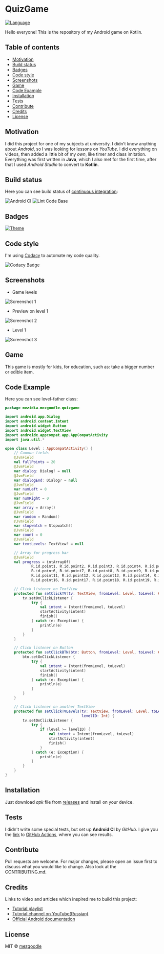 # QuizGame

[![Language](https://img.shields.io/badge/language-kotlin-brightgreen?style=flat-square)](https://developer.android.com/kotlin)

Hello everyone! This is the repository of my Android game on Kotlin.

## Table of contents

- [Motivation](#motivation)
- [Build status](#build-status)
- [Badges](#badges)
- [Code style](#code-style)
- [Screenshots](#screenshots)
- [Game](#game)
- [Code Example](#code-example)
- [Installation](#installation)
- [Tests](#tests)
- [Contribute](#contribute)
- [Credits](#credits)
- [License](#license)

## Motivation

I did this project for one of my subjects at university. I didn't know anything about _Android_, so I was looking for lessons on _YouTube_. I did everything on videos, then added a little bit of my _own_, like timer and class imitation. Everything was first written in **Java**, which I also met for the first time, after that I used _Android Studio_ to convert to **Kotlin**.

## Build status

Here you can see build status of [continuous integration](https://en.wikipedia.org/wiki/Continuous_integration):

![Android CI](https://github.com/mezgoodle/QuizGame/workflows/Android%20CI/badge.svg)
![Lint Code Base](https://github.com/mezgoodle/QuizGame/workflows/Lint%20Code%20Base/badge.svg)

## Badges

[![Theme](https://img.shields.io/badge/Theme-Mobile_game-brightgreen?style=flat-square)](https://en.wikipedia.org/wiki/Mobile_game)

## Code style

I'm using [Codacy](https://www.codacy.com/) to automate my code quality.

[![Codacy Badge](https://app.codacy.com/project/badge/Grade/eddd563787e94a95adfc7efc32116228)](https://www.codacy.com/gh/mezgoodle/QuizGame/dashboard?utm_source=github.com&amp;utm_medium=referral&amp;utm_content=mezgoodle/QuizGame&amp;utm_campaign=Badge_Grade)

## Screenshots

- Game levels

![Screenshot 1](https://raw.githubusercontent.com/mezgoodle/images/master/quizgame1.jpg)

- Preview on level 1

![Screenshot 2](https://raw.githubusercontent.com/mezgoodle/images/master/quizgame2.jpg)

- Level 1

![Screenshot 3](https://raw.githubusercontent.com/mezgoodle/images/master/quizgame3.jpg)

## Game

This game is mostly for kids, for education, such as: take a bigger number or edible item.

## Code Example

Here you can see level-father class:

```kt
package mezidia.mezgoodle.quizgame

import android.app.Dialog
import android.content.Intent
import android.widget.Button
import android.widget.TextView
import androidx.appcompat.app.AppCompatActivity
import java.util.*

open class Level : AppCompatActivity() {
    // Common fields
    @JvmField
    val fullPoints = 20
    @JvmField
    var dialog: Dialog? = null
    @JvmField
    var dialogEnd: Dialog? = null
    @JvmField
    var numLeft = 0
    @JvmField
    var numRight = 0
    @JvmField
    var array = Array()
    @JvmField
    var random = Random()
    @JvmField
    var stopwatch = Stopwatch()
    @JvmField
    var count = 0
    @JvmField
    var textLevels: TextView? = null

    // Array for progress bar
    @JvmField
    val progress = intArrayOf(
            R.id.point1, R.id.point2, R.id.point3, R.id.point4, R.id.point5,
            R.id.point6, R.id.point7, R.id.point8, R.id.point9, R.id.point10,
            R.id.point11, R.id.point12, R.id.point13, R.id.point14, R.id.point15,
            R.id.point16, R.id.point17, R.id.point18, R.id.point19, R.id.point20)

    // Click listener on TextView
    protected fun setClickTV(tv: TextView, fromLevel: Level, toLevel: Class<*>) {
        tv.setOnClickListener {
            try {
                val intent = Intent(fromLevel, toLevel)
                startActivity(intent)
                finish()
            } catch (e: Exception) {
                println(e)
            }
        }
    }

    // Click listener on Button
    protected fun setClickBTN(btn: Button, fromLevel: Level, toLevel: Class<*>) {
        btn.setOnClickListener {
            try {
                val intent = Intent(fromLevel, toLevel)
                startActivity(intent)
                finish()
            } catch (e: Exception) {
                println(e)
            }
        }
    }

    // Click listener on another TextView
    protected fun setClickTVLevels(tv: TextView, fromLevel: Level, toLevel: Class<*>, level: Int,
                                   levelID: Int) {
        tv.setOnClickListener {
            try {
                if (level >= levelID) {
                    val intent = Intent(fromLevel, toLevel)
                    startActivity(intent)
                    finish()
                }
            } catch (e: Exception) {
                println(e)
            }
        }
    }
}
```

## Installation

Just download _apk_ file from [releases](https://github.com/mezgoodle/QuizGame/releases) and install on your device.

## Tests

I didn't write some special tests, but set up **Android CI** by _GitHub_. I give you the [link](https://github.com/mezgoodle/QuizGame/actions?query=workflow%3A%22Android+CI%22) to [GitHub Actions](https://github.com/features/actions), where you can see results.

## Contribute

Pull requests are welcome. For major changes, please open an issue first to discuss what you would like to change. Also look at the [CONTRIBUTING.md](https://github.com/mezgoodle/QuizGame/blob/master/CONTRIBUTING.md).

## Credits

Links to video and articles which inspired me to build this project:

- [Tutorial playlist](https://www.youtube.com/watch?v=dB9ffzM9oq0&list=PLiyjLbEJ4htZC3N-OrOdLQyZd4usgFtX0)
- [Tutorial channel on YouTube(Russian)](https://www.youtube.com/c/LobanovSpace)
- [Official Android documentation](https://developer.android.com/docs)

## License

MIT © [mezgoodle](https://github.com/mezgoodle)
